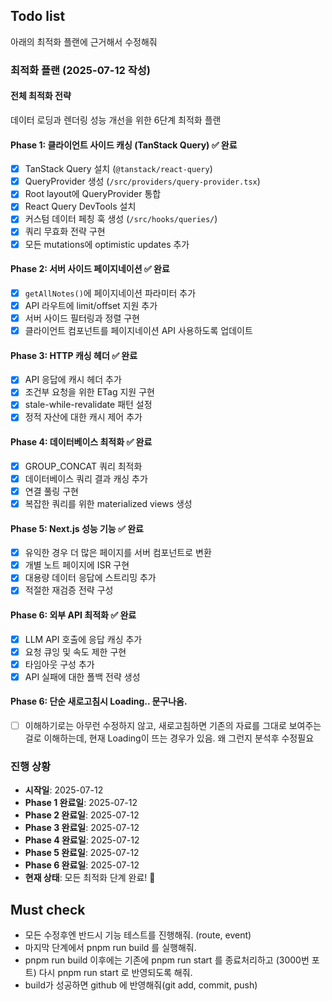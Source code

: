 ## Todo list

아래의 최적화 플랜에 근거해서 수정해줘

### 최적화 플랜 (2025-07-12 작성)

#### 전체 최적화 전략
데이터 로딩과 렌더링 성능 개선을 위한 6단계 최적화 플랜

#### Phase 1: 클라이언트 사이드 캐싱 (TanStack Query) ✅ 완료
- [x] TanStack Query 설치 (`@tanstack/react-query`)
- [x] QueryProvider 생성 (`/src/providers/query-provider.tsx`)
- [x] Root layout에 QueryProvider 통합
- [x] React Query DevTools 설치
- [x] 커스텀 데이터 페칭 훅 생성 (`/src/hooks/queries/`)
- [x] 쿼리 무효화 전략 구현
- [x] 모든 mutations에 optimistic updates 추가

#### Phase 2: 서버 사이드 페이지네이션 ✅ 완료
- [x] `getAllNotes()`에 페이지네이션 파라미터 추가
- [x] API 라우트에 limit/offset 지원 추가
- [x] 서버 사이드 필터링과 정렬 구현
- [x] 클라이언트 컴포넌트를 페이지네이션 API 사용하도록 업데이트

#### Phase 3: HTTP 캐싱 헤더 ✅ 완료
- [x] API 응답에 캐시 헤더 추가
- [x] 조건부 요청을 위한 ETag 지원 구현
- [x] stale-while-revalidate 패턴 설정
- [x] 정적 자산에 대한 캐시 제어 추가

#### Phase 4: 데이터베이스 최적화 ✅ 완료
- [x] GROUP_CONCAT 쿼리 최적화
- [x] 데이터베이스 쿼리 결과 캐싱 추가
- [x] 연결 풀링 구현
- [x] 복잡한 쿼리를 위한 materialized views 생성

#### Phase 5: Next.js 성능 기능 ✅ 완료
- [x] 유익한 경우 더 많은 페이지를 서버 컴포넌트로 변환
- [x] 개별 노트 페이지에 ISR 구현
- [x] 대용량 데이터 응답에 스트리밍 추가
- [x] 적절한 재검증 전략 구성

#### Phase 6: 외부 API 최적화 ✅ 완료
- [x] LLM API 호출에 응답 캐싱 추가
- [x] 요청 큐잉 및 속도 제한 구현
- [x] 타임아웃 구성 추가
- [x] API 실패에 대한 폴백 전략 생성

#### Phase 6: 단순 새로고침시 Loading.. 문구나옴.

- [ ] 이해하기로는 아무런 수정하지 않고, 새로고침하면 기존의 자료를 그대로 보여주는걸로 이해하는데, 현재 Loading이 뜨는 경우가 있음. 왜 그런지 분석후 수정필요

### 진행 상황
- **시작일**: 2025-07-12
- **Phase 1 완료일**: 2025-07-12
- **Phase 2 완료일**: 2025-07-12
- **Phase 3 완료일**: 2025-07-12
- **Phase 4 완료일**: 2025-07-12
- **Phase 5 완료일**: 2025-07-12
- **Phase 6 완료일**: 2025-07-12
- **현재 상태**: 모든 최적화 단계 완료! 🎉

## Must check
- 모든 수정후엔 반드시 기능 테스트를 진행해줘. (route, event)
- 마지막 단계에서 pnpm run build 를 실행해줘.
- pnpm run build 이후에는 기존에 pnpm run start 를 종료처리하고 (3000번 포트) 다시 pnpm run start 로 반영되도록 해줘.
- build가 성공하면 github 에 반영해줘(git add, commit, push)
